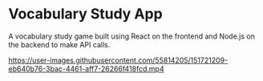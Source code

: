 # Vocabulary Study App
A vocabulary study game built using React on the frontend and Node.js on the backend to make API calls.


https://user-images.githubusercontent.com/55814205/151721209-eb640b76-3bac-4461-aff7-26266f418fcd.mp4

